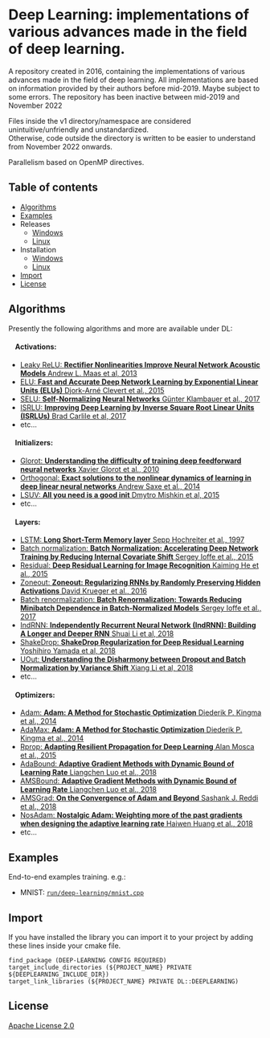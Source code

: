 ﻿# Deep Learning: implementations of various advances made in the field of deep learning.

A repository created in 2016, containing the implementations of various advances made in the field of deep learning. All implementations are based on information provided by their authors before mid-2019. Maybe subject to some errors. The repository has been inactive between mid-2019 and November 2022

Files inside the v1 directory/namespace are considered unintuitive/unfriendly and unstandardized.  
Otherwise, code outside the directory is written to be easier to understand from November 2022 onwards.

Parallelism based on OpenMP directives.

## Table of contents
* <a href='#Algorithms'>Algorithms</a>
* <a href='#Examples'>Examples</a>
* Releases
  * [Windows](https://github.com/SebastienKeroack/deep-learning/blob/main/INSTALL-WIN.md#Releases-Windows "Releases, Windows")
  * [Linux](https://github.com/SebastienKeroack/deep-learning/blob/main/INSTALL-NUX.md#Releases-Linux "Releases, Linux")
* Installation
  * [Windows](https://github.com/SebastienKeroack/deep-learning/blob/main/INSTALL-WIN.md#Installation-Windows "Installation on Windows")
  * [Linux](https://github.com/SebastienKeroack/deep-learning/blob/main/INSTALL-NUX.md#Installation-Linux "Installation on Linux")
* <a href='#Import'>Import</a>
* <a href='#License'>License</a>

<a id='Algorithms' />

## Algorithms
Presently the following algorithms and more are available under DL:

#### &nbsp;&nbsp;&nbsp;&nbsp;Activations:
* [Leaky ReLU: __Rectifier Nonlinearities Improve Neural Network Acoustic Models__ Andrew L. Maas et al, 2013](https://ai.stanford.edu/~amaas/papers/relu_hybrid_icml2013_final.pdf)
* [ELU: __Fast and Accurate Deep Network Learning by Exponential Linear Units (ELUs)__ Djork-Arné Clevert et al., 2015](https://arxiv.org/abs/1511.07289)
* [SELU: __Self-Normalizing Neural Networks__ Günter Klambauer et al., 2017](https://arxiv.org/abs/1706.02515)
* [ISRLU: __Improving Deep Learning by Inverse Square Root Linear Units (ISRLUs)__ Brad Carlile et al, 2017](https://arxiv.org/abs/1710.09967)
* etc...

#### &nbsp;&nbsp;&nbsp;&nbsp;Initializers:
* [Glorot: __Understanding the difficulty of training deep feedforward neural networks__ Xavier Glorot et al., 2010](http://proceedings.mlr.press/v9/glorot10a.html)
* [Orthogonal: __Exact solutions to the nonlinear dynamics of learning in deep linear neural networks__ Andrew Saxe et al., 2014](https://openreview.net/forum?id=_wzZwKpTDF_9C)
* [LSUV: __All you need is a good init__ Dmytro Mishkin et al, 2015](https://arxiv.org/abs/1511.06422)
* etc...

#### &nbsp;&nbsp;&nbsp;&nbsp;Layers:
* [LSTM: __Long Short-Term Memory layer__ Sepp Hochreiter et al., 1997](http://www.bioinf.jku.at/publications/older/2604.pdf)
* [Batch normalization: __Batch Normalization: Accelerating Deep Network Training by Reducing Internal Covariate Shift__ Sergey Ioffe et al., 2015](https://arxiv.org/abs/1502.03167)
* [Residual: __Deep Residual Learning for Image Recognition__ Kaiming He et al., 2015](https://arxiv.org/abs/1512.03385)
* [Zoneout: __Zoneout: Regularizing RNNs by Randomly Preserving Hidden Activations__ David Krueger et al., 2016](https://arxiv.org/abs/1606.01305)
* [Batch renormalization: __Batch Renormalization: Towards Reducing Minibatch Dependence in Batch-Normalized Models__ Sergey Ioffe et al., 2017](https://arxiv.org/abs/1702.03275)
* [IndRNN: __Independently Recurrent Neural Network (IndRNN): Building A Longer and Deeper RNN__ Shuai Li et al, 2018](https://arxiv.org/abs/1803.04831)
* [ShakeDrop: __ShakeDrop Regularization for Deep Residual Learning__ Yoshihiro Yamada et al, 2018](https://arxiv.org/abs/1802.02375)
* [UOut: __Understanding the Disharmony between Dropout and Batch Normalization by Variance Shift__ Xiang Li et al, 2018](https://arxiv.org/abs/1801.05134)
* etc...

#### &nbsp;&nbsp;&nbsp;&nbsp;Optimizers:
* [Adam: __Adam: A Method for Stochastic Optimization__ Diederik P. Kingma et al., 2014](https://arxiv.org/abs/1412.6980)
* [AdaMax: __Adam: A Method for Stochastic Optimization__ Diederik P. Kingma et al., 2014](https://arxiv.org/abs/1412.6980)
* [Rprop: __Adapting Resilient Propagation for Deep Learning__ Alan Mosca et al., 2015](https://arxiv.org/abs/1509.04612)
* [AdaBound: __Adaptive Gradient Methods with Dynamic Bound of Learning Rate__ Liangchen Luo et al., 2018](https://openreview.net/forum?id=Bkg3g2R9FX)
* [AMSBound: __Adaptive Gradient Methods with Dynamic Bound of Learning Rate__ Liangchen Luo et al., 2018](https://openreview.net/forum?id=Bkg3g2R9FX)
* [AMSGrad: __On the Convergence of Adam and Beyond__ Sashank J. Reddi et al., 2018](https://openreview.net/forum?id=ryQu7f-RZ)
* [NosAdam: __Nostalgic Adam: Weighting more of the past gradients when designing the adaptive learning rate__ Haiwen Huang et al., 2018](https://arxiv.org/abs/1805.07557)
* etc...

<a id='Examples' />

## Examples
End-to-end examples training.
e.g.:
  * MNIST:
    [`run/deep-learning/mnist.cpp`](https://github.com/SebastienKeroack/deep-learning/tree/main/run/deep-learning/mnist.cpp)

<a id='Import' />

## Import
If you have installed the library you can import it to your project by adding these lines inside your cmake file.
```
find_package (DEEP-LEARNING CONFIG REQUIRED)
target_include_directories (${PROJECT_NAME} PRIVATE ${DEEPLEARNING_INCLUDE_DIR})
target_link_libraries (${PROJECT_NAME} PRIVATE DL::DEEPLEARNING)
```

<a id='License' />

## License
[Apache License 2.0](LICENSE)